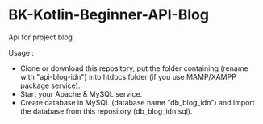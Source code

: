 # BK-Kotlin-Beginner-API-Blog
Api for project blog

Usage :
- Clone or download this repository, put the folder containing (rename with "api-blog-idn") into htdocs folder (if you use MAMP/XAMPP package service).
- Start your Apache & MySQL service.
- Create database in MySQL (database name "db_blog_idn") and import the database from this repository (db_blog_idn.sql).
